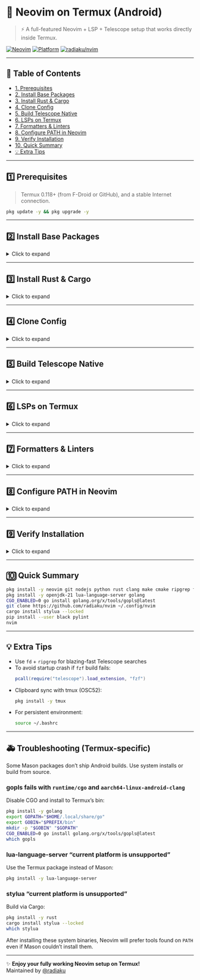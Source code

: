 # 📱 Neovim on Termux (Android)
> ⚡ A full-featured Neovim + LSP + Telescope setup that works directly inside Termux.

[![Neovim](https://img.shields.io/badge/Neovim-0.9+-green?logo=neovim)](https://neovim.io)
[![Platform](https://img.shields.io/badge/Platform-Android%20%7C%20Termux-blue?logo=android)](https://termux.dev)
[![radiaku/nvim](https://img.shields.io/badge/GitHub-radiaku%2Fnvim-lightgrey?logo=github)](https://github.com/radiaku/nvim)

---

## 🧩 Table of Contents
- [1. Prerequisites](#1-prerequisites)
- [2. Install Base Packages](#2-install-base-packages)
- [3. Install Rust & Cargo](#3-install-rust--cargo)
- [4. Clone Config](#4-clone-config)
- [5. Build Telescope Native](#5-build-telescope-native)
- [6. LSPs on Termux](#6-lsps-on-termux)
- [7. Formatters & Linters](#7-formatters--linters)
- [8. Configure PATH in Neovim](#8-configure-path-in-neovim)
- [9. Verify Installation](#9-verify-installation)
- [10. Quick Summary](#10-quick-summary)
- [💡 Extra Tips](#-extra-tips)

---

## 1️⃣ Prerequisites
> Termux 0.118+ (from F-Droid or GitHub), and a stable Internet connection.

```bash
pkg update -y && pkg upgrade -y
```

---

## 2️⃣ Install Base Packages
<details>
<summary>Click to expand</summary>

```bash
pkg install -y git curl wget unzip tar neovim nodejs python clang make cmake ripgrep fd
```

```bash
pkg update -y && pkg upgrade -y
pkg install -y git curl wget ca-certificates openssl-tool \
               clang make cmake \
               neovim nodejs python \
               golang \
               openjdk-21
```

Optional extras for better experience:
```bash
pkg install -y fzf lua-lsp jq bat tree
```
</details>

---

## 3️⃣ Install Rust & Cargo
<details>
<summary>Click to expand</summary>

Termux’s `rust` package already includes Cargo.

```bash
pkg install -y rust
```

Then make sure Cargo binaries are visible:
```bash
echo 'export PATH="$HOME/.cargo/bin:$PATH"' >> ~/.bashrc
export PATH="$HOME/.cargo/bin:$PATH"
```

Check versions:
```bash
rustc --version
cargo --version
```
</details>

---

## 4️⃣ Clone Config
<details>
<summary>Click to expand</summary>

```bash
git clone https://github.com/radiaku/nvim ~/.config/nvim
nvim
```

Lazy.nvim will install all dependencies automatically.
</details>

---

## 5️⃣ Build Telescope Native
<details>
<summary>Click to expand</summary>

```bash
cd ~/.local/share/nvim/lazy/telescope-fzf-native.nvim
make clean && make
```

If `make` fails:
```bash
pkg install -y clang make cmake
```
</details>

---

## 6️⃣ LSPs on Termux
<details>
<summary>Click to expand</summary>

On Termux, prefer system packages for Lua and Go, and use Mason for Node-based servers.

System installs (copy-paste):
```bash
pkg install -y lua-language-server golang
# gopls: build without CGO so it works on Android
CGO_ENABLED=0 go install golang.org/x/tools/gopls@latest
# ensure Go bin is on PATH
echo 'export PATH="$HOME/go/bin:$PATH"' >> ~/.bashrc
source ~/.bashrc
```

### 🟦 Go: gopls alternative install (to `$PREFIX/bin`)
If your shell does not pick up `$HOME/go/bin` reliably, install `gopls` directly to Termux’s bin:
```bash
pkg install -y golang
export GOPATH="$HOME/.local/share/go"
export GOBIN="$PREFIX/bin"
mkdir -p "$GOBIN" "$GOPATH"
CGO_ENABLED=0 go install golang.org/x/tools/gopls@latest
which gopls  # should print $PREFIX/bin/gopls
```

<!-- Java/JDTLS intentionally unsupported on Termux in this config. -->

Mason-friendly servers (inside Neovim):
```
:Mason
```
- `vtsls`, `cssls`, `html`, `emmet_ls`, `tailwindcss`, `jsonls`, `bash-language-server`
- Python: `basedpyright` (requires Node)

Verify:
```
:checkhealth
```
</details>

---

## 7️⃣ Formatters & Linters
<details>
<summary>Click to expand</summary>

Some binaries (like `stylua`, `black`, `pylint`) aren’t built for Android,
so install them manually:

### 🐍 Python tools
```bash
pip install --user black pylint
echo 'export PATH="$HOME/.local/bin:$PATH"' >> ~/.bashrc
```

### 🌙 Lua (via Cargo)
```bash
cargo install stylua --locked
```

Check:
```bash
stylua --version
black --version
pylint --version
```
</details>

---

## 8️⃣ Configure PATH in Neovim
<details>
<summary>Click to expand</summary>

If Neovim can’t find your binaries, extend PATH in Lua:

```lua
vim.env.PATH = table.concat({
  vim.env.HOME .. "/.local/bin",
  vim.env.HOME .. "/.cargo/bin",
  vim.env.PATH,
}, ":")
```
</details>

---

## 9️⃣ Verify Installation
<details>
<summary>Click to expand</summary>

Inside Neovim:
```
:checkhealth
```

You should see ✅ for:
- `telescope.nvim`
- `lua-language-server`
- `stylua`
- `black`
- `pylint`
</details>

---

## 🔟 Quick Summary
```bash
pkg install -y neovim git nodejs python rust clang make cmake ripgrep fd
pkg install -y openjdk-21 lua-language-server golang
CGO_ENABLED=0 go install golang.org/x/tools/gopls@latest
git clone https://github.com/radiaku/nvim ~/.config/nvim
cargo install stylua --locked
pip install --user black pylint
nvim
```

---

## 💡 Extra Tips

- Use `fd` + `ripgrep` for blazing-fast Telescope searches  
- To avoid startup crash if `fzf` build fails:
  ```lua
  pcall(require("telescope").load_extension, "fzf")
  ```
- Clipboard sync with tmux (OSC52):
  ```bash
  pkg install -y tmux
  ```
- For persistent environment:
  ```bash
  source ~/.bashrc
  ```

---

## 🚑 Troubleshooting (Termux-specific)

Some Mason packages don’t ship Android builds. Use system installs or build from source.

<!-- jdtls removed from Termux docs to prevent confusion and unwanted installs. -->

### gopls fails with `runtime/cgo` and `aarch64-linux-android-clang`
Disable CGO and install to Termux’s bin:

```bash
pkg install -y golang
export GOPATH="$HOME/.local/share/go"
export GOBIN="$PREFIX/bin"
mkdir -p "$GOBIN" "$GOPATH"
CGO_ENABLED=0 go install golang.org/x/tools/gopls@latest
which gopls
```

### lua-language-server “current platform is unsupported”
Use the Termux package instead of Mason:

```bash
pkg install -y lua-language-server
```

### stylua “current platform is unsupported”
Build via Cargo:

```bash
pkg install -y rust
cargo install stylua --locked
which stylua
```

After installing these system binaries, Neovim will prefer tools found on `PATH` even if Mason couldn’t install them.

---

✨ **Enjoy your fully working Neovim setup on Termux!**  
Maintained by [@radiaku](https://github.com/radiaku)
